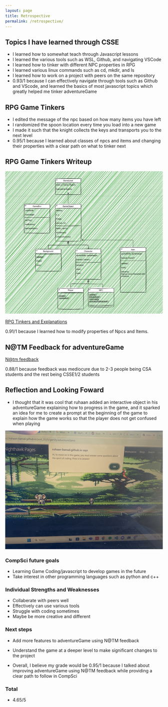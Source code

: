 ```yaml
---
layout: page
title: Retrospective
permalink: /retrospective/
---
```


## Topics I have learned through CSSE

- I learned how to somewhat teach through Javascript lessons
- I learned the various tools such as WSL, Github, and navigating VSCode
- I learned how to tinker with different NPC properties in RPG
- I learned various linux commands such as cd, mkdir, and ls
- I learned how to work on a project with peers on the same repository
- 0.93/1 because I can effectively navigate through tools such as Github and VScode, and learned the basics of most javascript topics which greatly helped me tinker adventureGame
  
## RPG Game Tinkers

- I edited the message of the npc based on how many items you have left
- I randomized the spoon location every time you load into a new game
- I made it such that the knight collects the keys and transports you to the next level
- 0.95/1 because I learned about classes of npcs and items and changing their properties with a clear path on what to tinker next
  
## RPG Game Tinkers Writeup

![RPG Plan](../images/about/rpgplan.png)

[RPG Tinkers and Explanations](https://pratheepnatarajan.github.io/pratheep_blog/csse/tinkers)

0.91/1 because I learned how to modify properties of Npcs and Items.

## N@TM Feedback for adventureGame

[N@tm feedback](https://docs.google.com/spreadsheets/d/1N3RdE7u8FmrMy4YJqBgZ6blaRfVy86lxbnwm_hsW23s/edit?gid=1486593086#gid=1486593086)

0.88/1 because feedback was mediocure due to 2-3 people being CSA students and the rest being CSSE1/2 students

## Reflection and Looking Foward

- I thought that it was cool that ruhaan added an interactive object in his adventureGame explaining how to progress in the game, and it sparked an idea for me to create a prompt at the beginning of the game to explain how the game works so that the player does not get confused when playing
  
![Ruhaan Project](../images/about/ruhaangame.jpg)
### CompSci future goals

- Learning Game Coding/javascript to develop games in the future
- Take interest in other programming languages such as python and c++

### Individual Strengths and Weaknesses

- Collaberate with peers well
- Effectively can use various tools
- Struggle with coding sometimes
- Maybe be more creative and different
  
### Next steps

- Add more features to adventureGame using N@TM feedback
- Understand the game at a deeper level to make significant changes to the project

- Overall, I believe my grade would be 0.95/1 because I talked about improving adventureGame using N@TM feedback while providing a clear path to follow in CompSci
  
### Total

- 4.65/5